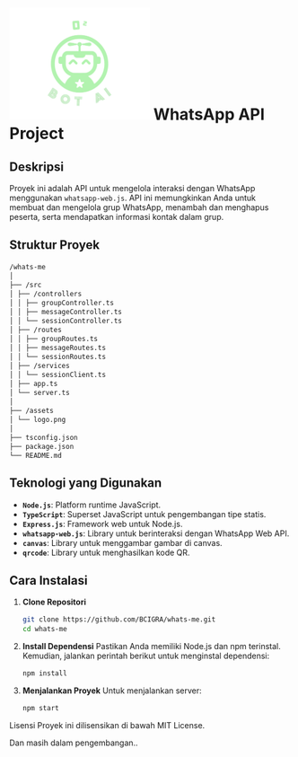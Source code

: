 # <img src="assets/logo.png" alt="Logo" width="250" height="200"> WhatsApp API Project

## Deskripsi

Proyek ini adalah API untuk mengelola interaksi dengan WhatsApp menggunakan `whatsapp-web.js`. API ini memungkinkan Anda untuk membuat dan mengelola grup WhatsApp, menambah dan menghapus peserta, serta mendapatkan informasi kontak dalam grup.

## Struktur Proyek
```
/whats-me
│
├── /src
│ ├── /controllers
│ │ ├── groupController.ts
│ │ ├── messageController.ts
│ │ └── sessionController.ts
│ ├── /routes
│ │ ├── groupRoutes.ts
│ │ ├── messageRoutes.ts
│ │ └── sessionRoutes.ts
│ ├── /services
│ │ └── sessionClient.ts
│ ├── app.ts
│ └── server.ts
│
├── /assets
│ └── logo.png
│
├── tsconfig.json
├── package.json
└── README.md
```


## Teknologi yang Digunakan

- **`Node.js`**: Platform runtime JavaScript.
- **`TypeScript`**: Superset JavaScript untuk pengembangan tipe statis.
- **`Express.js`**: Framework web untuk Node.js.
- **`whatsapp-web.js`**: Library untuk berinteraksi dengan WhatsApp Web API.
- **`canvas`**: Library untuk menggambar gambar di canvas.
- **`qrcode`**: Library untuk menghasilkan kode QR.

## Cara Instalasi

1. **Clone Repositori**

   ```bash
   git clone https://github.com/BCIGRA/whats-me.git
   cd whats-me
   ```

2. **Install Dependensi**
   Pastikan Anda memiliki Node.js dan npm terinstal. Kemudian, jalankan perintah berikut untuk menginstal dependensi:
   ```bash
   npm install
   ```
3. **Menjalankan Proyek**
   Untuk menjalankan server:
   ```bash
   npm start
   ```
Lisensi
Proyek ini dilisensikan di bawah MIT License.

Dan masih dalam pengembangan..
